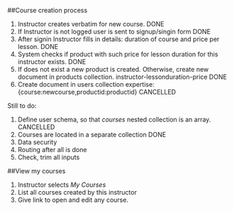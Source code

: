 ##Course creation process
1. Instructor creates verbatim for new course. DONE
2. If Instructor is not logged user is sent to signup/singin form DONE
3. After signin Instructor fills in details: duration of course and price per lesson. DONE
4. System checks if product with such price for lesson duration for this instructor exists. DONE
5. If does not exist a new product is created. Otherwise, create new document in products collection. instructor-lessonduration-price DONE
6. Create document in users collection expertise:{course:newcourse,productid:productid} CANCELLED

Still to do:
1. Define user schema, so that *courses* nested collection is an array. CANCELLED
1. Courses are located in a separate collection DONE
2. Data security
3. Routing after all is done
4. Check, trim all inputs

##View my courses
1. Instructor selects *My Courses*
2. List all courses created by this instructor
3. Give link to open and edit any course.